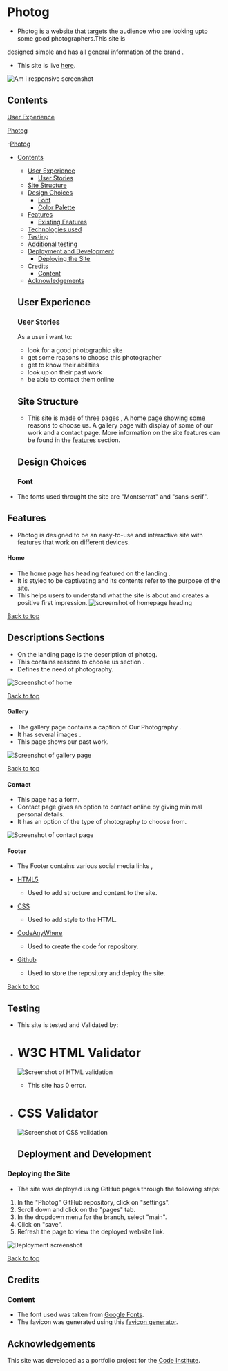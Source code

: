 # Photog

* Photog is a website that targets the audience who are looking upto some good photographers.This site is 


designed simple and has all general information of the brand .

 * This site is live [here]( https://amnasaqib.github.io/Photog/).

![Am i responsive screenshot](assets/images/amiresponsive.image.png)

## Contents

[User Experience](#user-experience)

[Photog](#photog)

-[Photog](photog)

- [Contents](#contents)
  - [User Experience](#user-experience)
    - [User Stories](#user-stories)
  - [Site Structure](#site-structure)
  - [Design Choices](#design-choices)
    - [Font](#font)
    - [Color Palette](#color-palette)
  - [Features](#features)
    - [Existing Features](#existing-features)
  - [Technologies used](#technologies-used)
  - [Testing](#testing)
  - [Additional testing](#additional-testing)
  - [Deployment and Development](#deployment-and-development)
    - [Deploying the Site](#deploying-the-site)
  - [Credits](#credits)
    - [Content](#content)
  - [Acknowledgements](#acknowledgements)
  ## User Experience

  ### User Stories
  As a user i want to:

   * look for a good photographic site
   * get some reasons to choose this photographer
   * get to know their abilities
   * look up on their past work 
   * be able to contact them online 

   ## Site Structure
   * This site is made of three pages , A home page showing some reasons to choose us. A gallery page with display of some of our work and a contact page. More information on the site features can be found in the [features](#features) section.

   
  ## Design Choices

  ### Font
* The fonts used throught the site are "Montserrat" and "sans-serif".

## Features

* Photog is designed to be an easy-to-use and interactive site with features that work on different devices.

#### Home

* The home page has heading  featured on the landing .
 * It is styled to be captivating and its contents refer to the purpose of the site.
  * This helps users to understand what the site is about and creates a positive first impression.
  ![screenshot of homepage heading](assets/images/homepage2.image.png)

[Back to top](#contents)

## Descriptions Sections

* On the landing page is the description of photog.
* This contains reasons to choose us section .
* Defines the need of photography.

![Screenshot of home](assets/images/homepage1.image.png)

[Back to top](#contents)

#### Gallery 

* The gallery page contains a caption of Our Photography .
* It has several images .
* This page shows our past work.

![Screenshot of gallery page](assets/images/gallerypage.image.png)

[Back to top](#contents)

#### Contact

* This page has a form.
* Contact page gives an option to contact online by giving minimal personal details.
* It has an option of the type of photography to choose from.

![Screenshot of contact page](assets/images/contactpage.image.png)

#### Footer 
 
 *   The Footer contains various social media links ,


   
* [HTML5](https://html.spec.whatwg.org/)
  * Used to add structure and content to the site.

* [CSS](https://www.w3.org/Style/CSS/Overview.en.html)
  * Used to add style to the HTML.

* [CodeAnyWhere](https://app.codeanywhere.com/)
  * Used to create the code for repository.
 
* [Github](https://github.com/)
  * Used to store the repository and deploy the site.

[Back to top](#contents)

## Testing 

* This site is tested and Validated by:

* # W3C HTML Validator 
  
  ![Screenshot of HTML validation](assets/images/html.validator.image.png)
  
  * This site has 0 error.

* # CSS Validator
  
  ![Screenshot of CSS validation](assets/images/css.validator.image.png)

  ## Deployment and Development

### Deploying the Site

* The site was deployed using GitHub pages through the following steps:
1. In the "Photog" GitHub repository, click on "settings".
2. Scroll down and click on the "pages" tab.
3. In the dropdown menu for the branch, select "main".
4. Click on "save".
5. Refresh the page to view the deployed website link.

![Deployment screenshot](assets/images/deployment.image.png)

[Back to top](#contents)

## Credits

### Content
* The font used was taken from [Google Fonts](https://fonts.google.com/).
* The favicon was generated using this [favicon generator](https://www.favicongenerator.com/).

## Acknowledgements

This site was developed as a portfolio project for the [Code Institute](https://codeinstitute.net/global/).